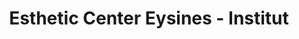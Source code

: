 ---
title: "Esthetic Center Eysines - Institut"
url: /eysines/esthetic-center-eysines-institut/
shop: Kosmetik
---